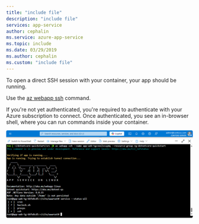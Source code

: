 ```yaml
---
title: "include file"
description: "include file"
services: app-service
author: cephalin
ms.service: azure-app-service
ms.topic: include
ms.date: 03/29/2019
ms.author: cephalin
ms.custom: "include file"
---
```


To open a direct SSH session with your container, your app should be running.

Use the [az webapp ssh](/cli/azure/webapp#az-webapp-ssh) command.

If you're not yet authenticated, you're required to authenticate with your Azure subscription to connect. Once authenticated, you see an in-browser shell, where you can run commands inside your container.

![SSH connection](./media/app-service-web-ssh-connect-no-h/app-service-linux-ssh-connection.png)
